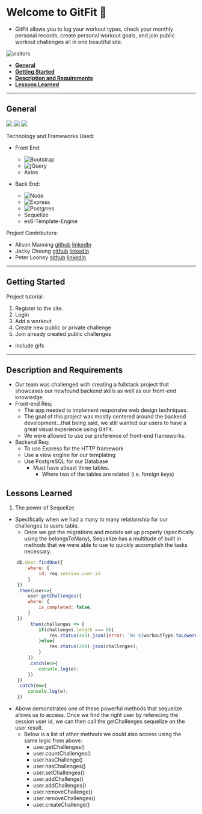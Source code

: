 # **Welcome to GitFit 👋** <!-- omit in toc -->

* GitFit allows you to log your workout types, check your monthly personal records, create personal workout goals, and join public workout challenges all in one beautiful site.

![visitors](https://visitor-badge.glitch.me/badge?page_id=plooney81.backend-project)

<!-- ![](https://img.shields.io/badge/Code-JavaScript-informational?style=flat&logo=javascript&logoColor=white&color=2bbc8a)
<hr> -->

- [**General**](#general)
- [**Getting Started**](#getting-started)
- [**Description and Requirements**](#description-and-requirements)
- [**Lessons Learned**](#lessons-learned)

<hr>

## **General**

![](https://img.shields.io/badge/javascript%20-%23323330.svg?&style=for-the-badge&logo=javascript&logoColor=%23F7DF1E)
![](https://img.shields.io/badge/html5%20-%23E34F26.svg?&style=for-the-badge&logo=html5&logoColor=white)
![](https://img.shields.io/badge/css3%20-%231572B6.svg?&style=for-the-badge&logo=css3&logoColor=white)

Technology and Frameworks Used:
* Front End:
  * ![Bootstrap](https://img.shields.io/badge/bootstrap%20-%23563D7C.svg?&style=for-the-badge&logo=bootstrap&logoColor=white)
  * ![jQuery](https://img.shields.io/badge/jquery%20-%230769AD.svg?&style=for-the-badge&logo=jquery&logoColor=white)
  * Axios

* Back End:
  * ![Node](https://img.shields.io/badge/node.js%20-%2343853D.svg?&style=for-the-badge&logo=node.js&logoColor=white)
  * ![Express](https://img.shields.io/badge/express.js%20-%23404d59.svg?&style=for-the-badge)
  * ![Postgrres](https://img.shields.io/badge/postgres-%23316192.svg?&style=for-the-badge&logo=postgresql&logoColor=white)
  * Sequelize
  * es6-Template-Engine

Project Contributors:
* Alison Manning [github](https://github.com/alisonlauren) [linkedIn](https://www.linkedin.com/in/alison-manning-9a25391b1/)
* Jacky Cheung [github](https://github.com/JC-2020) [linkedIn](https://www.linkedin.com/in/jacky-cheung-a69768195/)
* Peter Looney [github](https://github.com/plooney81) [linkedIn](https://www.linkedin.com/in/peter-looney-27b732166/)

<hr>

## **Getting Started**

Project tutorial:
1. Register to the site.
2. Login
3. Add a workout 
4. Create new public or private challenge
5. Join already created public challenges

* Include gifs
  
<!-- Explain how the project works:
* Include some code snippets -->

<hr>

## **Description and Requirements**
* Our team was challenged with creating a fullstack project that showcases our newfound backend skills as well as our front-end knowledge.
* Front-end Req:
  * The app needed to implement responsive web design techniques.
  * The goal of this project was mostly centered around the backend development...that being said, we still wanted our users to have a great visual experience using GitFit.
  * We were allowed to use our preference of front-end frameworks.
* Backend Req:
  * To use Express for the HTTP framework
  * Use a view engine for our templating
  * Use PostgreSQL for our Database
    * Must have atleast three tables.
      * Where two of the tables are related (i.e. foreign keys)
  


## **Lessons Learned**
1. The power of Sequelize
* Specifically when we had a many to many relationship for our challenges to users table.
  * Once we got the migrations and models set up properly (specifically using the belongsToMany), Sequelize has a multitude of built in methods that we were able to use to quickly accomplish the tasks necessary.
```js
    db.User.findOne({
        where: {
            id: req.session.user.id
        }
    })
    .then(user=>{
        user.getChallenges({
        where: {
            is_completed: false,
        }
    })
        .then(challenges => {
            if(challenges.length === 0){
                res.status(404).json({error: `No ${workoutType.toLowerCase()} challenges found`})
            }else{
                res.status(200).json(challenges);
            }
        })
        .catch(e=>{
            console.log(e);
        })
    })
    .catch(e=>{
        console.log(e);
    })
```
* Above demonstrates one of these powerful methods that sequelize allows us to access. Once we find the right user by referecing the session user id, we can then call the getChallenges sequelize on the user result.
  * Below is a list of other methods we could also access using the same logic from above:
    * user.getChallenges()
    * user.countChallenges()
    * user.hasChallenge()
    * user.hasChallenges()
    * user.setChallenges()
    * user.addChallenge()
    * user.addChallenges()
    * user.removeChallenge()
    * user.removeChallenges()
    * user.createChallenge()

<!-- ## **Credit** and **Licenses** -->
